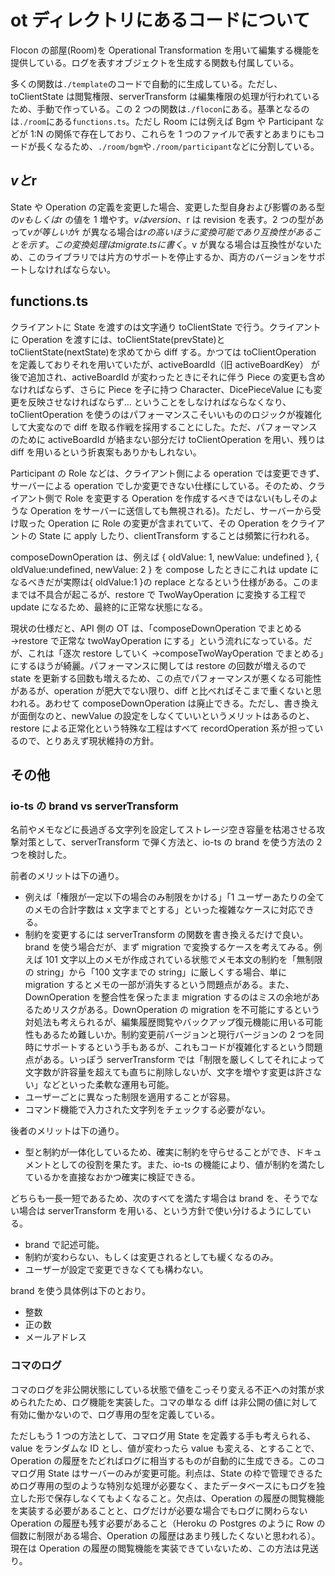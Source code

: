 # ot ディレクトリにあるコードについて

Flocon の部屋(Room)を Operational Transformation を用いて編集する機能を提供している。ログを表すオブジェクトを生成する関数も付属している。

多くの関数は`./template`のコードで自動的に生成している。ただし、toClientState は閲覧権限、serverTransform は編集権限の処理が行われているため、手動で作っている。この 2 つの関数は`./flocon`にある。基準となるのは`./room`にある`functions.ts`。ただし Room には例えば Bgm や Participant などが 1:N の関係で存在しており、これらを 1 つのファイルで表すとあまりにもコードが長くなるため、`./room/bgm`や`./room/participant`などに分割している。

## $vと$r

State や Operation の定義を変更した場合、変更した型自身および影響のある型の$vもしくは$r の値を 1 増やす。$vはversion、$r は revision を表す。2 つの型があって$vが等しいが$r が異なる場合は$rの高いほうに変換可能であり互換性があることを示す。この変換処理は migrate.ts に書く。$v が異なる場合は互換性がないため、このライブラリでは片方のサポートを停止するか、両方のバージョンをサポートしなければならない。

## functions.ts

クライアントに State を渡すのは文字通り toClientState で行う。クライアントに Operation を渡すには、toClientState(prevState)と toClientState(nextState)を求めてから diff する。かつては toClientOperation を定義しておりそれを用いていたが、activeBoardId（旧 activeBoardKey） が後で追加され、activeBoardId が変わったときにそれに伴う Piece の変更も含めなければならず、さらに Piece を子に持つ Character、DicePieceValue にも変更を反映させなければならず… ということをしなければならなくなり、toClientOperation を使うのはパフォーマンスこそいいもののロジックが複雑化して大変なので diff を取る作戦を採用することにした。ただ、パフォーマンスのために activeBoardId が絡まない部分だけ toClientOperation を用い、残りは diff を用いるという折衷案もありかもしれない。

Participant の Role などは、クライアント側による operation では変更できず、サーバーによる operation でしか変更できない仕様にしている。そのため、クライアント側で Role を変更する Operation を作成するべきではない(もしそのような Operation をサーバーに送信しても無視される)。ただし、サーバーから受け取った Operation に Role の変更が含まれていて、その Operation をクライアントの State に apply したり、clientTransform することは頻繁に行われる。

composeDownOperation は、例えば { oldValue: 1, newValue: undefined }, { oldValue:undefined, newValue: 2 } を compose したときにこれは update になるべきだが実際は{ oldValue:1 }の replace となるという仕様がある。このままでは不具合が起こるが、restore で TwoWayOperation に変換する工程で update になるため、最終的に正常な状態になる。

現状の仕様だと、API 側の OT は、「composeDownOperation でまとめる →restore で正常な twoWayOperation にする」という流れになっている。だが、これは「逐次 restore していく →composeTwoWayOperation でまとめる」にするほうが綺麗。パフォーマンスに関しては restore の回数が増えるので state を更新する回数も増えるため、この点でパフォーマンスが悪くなる可能性があるが、operation が肥大でない限り、diff と比べればそこまで重くないと思われる。あわせて composeDownOperation は廃止できる。ただし、書き換えが面倒なのと、newValue の設定をしなくていいというメリットはあるのと、restore による正常化という特殊な工程はすべて recordOperation 系が担っているので、とりあえず現状維持の方針。

## その他

### io-ts の brand vs serverTransform

名前やメモなどに長過ぎる文字列を設定してストレージ空き容量を枯渇させる攻撃対策として、serverTransform で弾く方法と、io-ts の brand を使う方法の 2 つを検討した。

前者のメリットは下の通り。

-   例えば「権限が一定以下の場合のみ制限をかける」「1 ユーザーあたりの全てのメモの合計字数は x 文字までとする」といった複雑なケースに対応できる。
-   制約を変更するには serverTransform の関数を書き換えるだけで良い。brand を使う場合だが、まず migration で変換するケースを考えてみる。例えば 101 文字以上のメモが作成されている状態でメモ本文の制約を「無制限の string」から「100 文字までの string」に厳しくする場合、単に migration するとメモの一部が消失するという問題点がある。また、DownOperation を整合性を保ったまま migration するのはミスの余地があるためリスクがある。DownOperation の migration を不可能にするという対処法も考えられるが、編集履歴閲覧やバックアップ復元機能に用いる可能性もあるため難しいか。制約変更前バージョンと現行バージョンの 2 つを同時にサポートするという手もあるが、これもコードが複雑化するという問題点がある。いっぽう serverTransform では「制限を厳しくしてそれによって文字数が許容量を超えても直ちに削除しないが、文字を増やす変更は許さない」などといった柔軟な運用も可能。
-   ユーザーごとに異なった制限を適用することが容易。
-   コマンド機能で入力された文字列をチェックする必要がない。

後者のメリットは下の通り。

-   型と制約が一体化しているため、確実に制約を守らせることができ、ドキュメントとしての役割を果たす。また、io-ts の機能により、値が制約を満たしているかを直接なおかつ確実に検証できる。

どちらも一長一短であるため、次のすべてを満たす場合は brand を、そうでない場合は serverTransform を用いる、という方針で使い分けるようにしている。

-   brand で記述可能。
-   制約が変わらない、もしくは変更されるとしても緩くなるのみ。
-   ユーザーが設定で変更できなくても構わない。

brand を使う具体例は下のとおり。

-   整数
-   正の数
-   メールアドレス

### コマのログ

コマのログを非公開状態にしている状態で値をこっそり変える不正への対策が求められたため、ログ機能を実装した。コマの単なる diff は非公開の値に対して有効に働かないので、ログ専用の型を定義している。

ただしもう 1 つの方法として、コマログ用 State を定義する手も考えられる、value をランダムな ID とし、値が変わったら value も変える、とすることで、Operation の履歴をたどればログに相当するものが自動的に生成できる。このコマログ用 State はサーバーのみが変更可能。利点は、State の枠で管理できるためログ専用の型のような特別な処理が必要なく、またデータベースにもログを独立した形で保存しなくてもよくなること。欠点は、Operation の履歴の閲覧機能を実装する必要があることと、ログだけが必要な場合でもログに関わらない Operation の履歴も残す必要があること（Heroku の Postgres のように Row の個数に制限がある場合、Operation の履歴はあまり残したくないと思われる）。現在は Operation の履歴の閲覧機能を実装できていないため、この方法は見送り。

